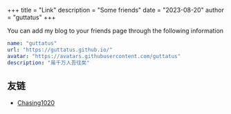 +++
title = "Link"
description = "Some friends"
date = "2023-08-20"
author = "guttatus"
+++

You can add my blog to your friends page through the following information

``` yaml
name: "guttatus"
url: "https://guttatus.github.io/"
avatar: "https://avatars.githubusercontent.com/guttatus"
description: "虽千万人吾往矣"

```
## 友链

- [Chasing1020](https://chasing1020.github.io)
